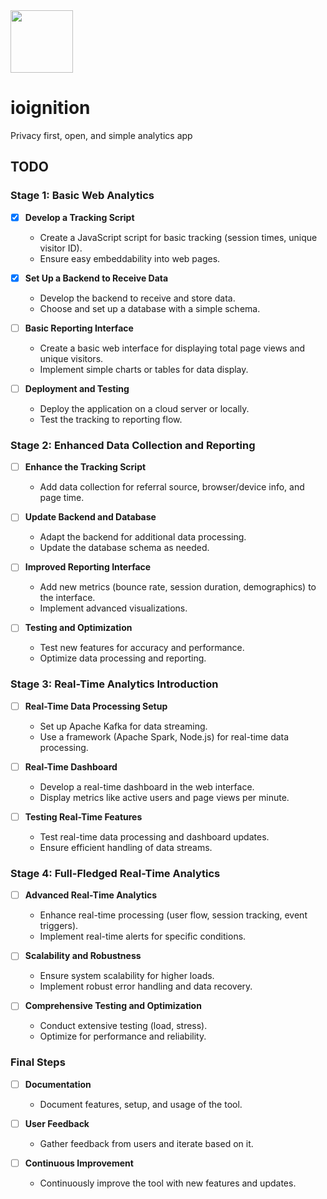 <div id="header" align="left">
  <img src="https://github.com/Cijin/ioignition/assets/1990966/0c01de29-b659-4640-81cb-97235dae6bec" width="100"/>
</div> 

# ioignition
Privacy first, open, and simple analytics app

## TODO

### Stage 1: Basic Web Analytics
- [x] **Develop a Tracking Script**
  - Create a JavaScript script for basic tracking (session times, unique visitor ID).
  - Ensure easy embeddability into web pages.

- [x] **Set Up a Backend to Receive Data**
  - Develop the backend to receive and store data.
  - Choose and set up a database with a simple schema.

- [ ] **Basic Reporting Interface**
  - Create a basic web interface for displaying total page views and unique visitors.
  - Implement simple charts or tables for data display.

- [ ] **Deployment and Testing**
  - Deploy the application on a cloud server or locally.
  - Test the tracking to reporting flow.

### Stage 2: Enhanced Data Collection and Reporting
- [ ] **Enhance the Tracking Script**
  - Add data collection for referral source, browser/device info, and page time.

- [ ] **Update Backend and Database**
  - Adapt the backend for additional data processing.
  - Update the database schema as needed.

- [ ] **Improved Reporting Interface**
  - Add new metrics (bounce rate, session duration, demographics) to the interface.
  - Implement advanced visualizations.

- [ ] **Testing and Optimization**
  - Test new features for accuracy and performance.
  - Optimize data processing and reporting.

### Stage 3: Real-Time Analytics Introduction
- [ ] **Real-Time Data Processing Setup**
  - Set up Apache Kafka for data streaming.
  - Use a framework (Apache Spark, Node.js) for real-time data processing.

- [ ] **Real-Time Dashboard**
  - Develop a real-time dashboard in the web interface.
  - Display metrics like active users and page views per minute.

- [ ] **Testing Real-Time Features**
  - Test real-time data processing and dashboard updates.
  - Ensure efficient handling of data streams.

### Stage 4: Full-Fledged Real-Time Analytics
- [ ] **Advanced Real-Time Analytics**
  - Enhance real-time processing (user flow, session tracking, event triggers).
  - Implement real-time alerts for specific conditions.

- [ ] **Scalability and Robustness**
  - Ensure system scalability for higher loads.
  - Implement robust error handling and data recovery.

- [ ] **Comprehensive Testing and Optimization**
  - Conduct extensive testing (load, stress).
  - Optimize for performance and reliability.

### Final Steps
- [ ] **Documentation**
  - Document features, setup, and usage of the tool.

- [ ] **User Feedback**
  - Gather feedback from users and iterate based on it.

- [ ] **Continuous Improvement**
  - Continuously improve the tool with new features and updates.
